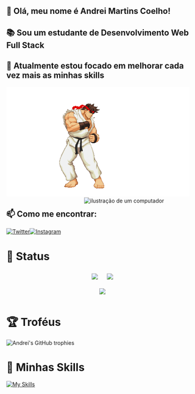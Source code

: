 ## 👋 Olá, meu nome é Andrei Martins Coelho!
## 📚 Sou um estudante de Desenvolvimento Web Full Stack
## 🦄  Atualmente estou focado em melhorar cada vez mais as minhas skills
![RYU](./ryu.gif)
<img src="https://raw.githubusercontent.com/MicaelliMedeiros/micaellimedeiros/master/image/computer-illustration.png" alt="ilustração de um computador" min-width="400px" max-width="300px" width="300px" align="right">

## 📫 Como me encontrar: 
[![Twitter](https://img.shields.io/badge/Twitter-1DA1F2?style=for-the-badge&logo=twitter&logoColor=white)](https://twitter.com/4ndrei_martins)[![Instagram](https://img.shields.io/badge/Instagram-E4405F?style=for-the-badge&logo=instagram&logoColor=white)](https://instagram.com/andrei_coelho_?igshid=MzNlNGNkZWQ4Mg==)

# 🧩 Status
<div align="center">
    <img src="https://github-readme-stats.vercel.app/api?username=AndreiMartinsCoelho&show_icons=true&theme=radical" style="margin: 10px"/>
    <img src="https://github-readme-streak-stats.herokuapp.com/?user=AndreiMartinsCoelho&theme=radical" style="margin: 10px"/>
</div>
<div align="center">
    <img src="https://github-readme-stats.vercel.app/api/top-langs/?username=AndreiMartinsCoelho&layout=compact&show_icons=true&theme=radical" style="margin: 10px"/>
</div>

# 🏆 Troféus
![Andrei's GitHub trophies](https://github-profile-trophy.vercel.app/?username=AndreiMartinsCoelho&theme=radical&margin-w=15&margin-h=15&align=center)

# 🚀 Minhas Skills
[![My Skills](https://skillicons.dev/icons?i=js,html,css,bootstrap,ruby,mongodb,ps,git,mysql,react,figma,nodejs,express,java&theme=dark&perline=7)](https://skillicons.dev)

